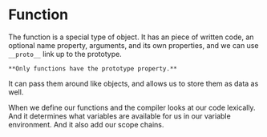 # Function

The function is a special type of object.
It has an piece of written code, an optional name property, arguments, and its own properties, and we can use `__proto__` link up to the prototype.

`**Only functions have the prototype property.**`

It can pass them around like objects, and allows us to store them as data as well.

When we define our functions and the compiler looks at our code lexically. And it determines what variables are available for us in our variable environment. And it also add our scope chains.

